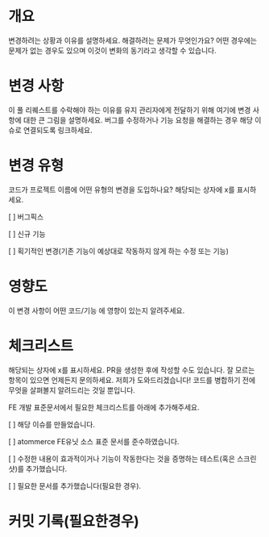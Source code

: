 # 개요

변경하려는 상황과 이유를 설명하세요. 해결하려는 문제가 무엇인가요? 어떤 경우에는 문제가 없는 경우도 있으며 이것이 변화의 동기라고 생각할 수 있습니다.

# 변경 사항

이 풀 리퀘스트를 수락해야 하는 이유를 유지 관리자에게 전달하기 위해 여기에 변경 사항에 대한 큰 그림을 설명하세요. 버그를 수정하거나 기능 요청을 해결하는 경우 해당 이슈로 연결되도록 링크하세요.

# 변경 유형

코드가 프로젝트 이름에 어떤 유형의 변경을 도입하나요? 해당되는 상자에 x를 표시하세요.

[ ] 버그픽스

[ ] 신규 기능

[ ] 획기적인 변경(기존 기능이 예상대로 작동하지 않게 하는 수정 또는 기능)

# 영향도

이 변경 사항이 어떤 코드/기능 에 영향이 있는지 알려주세요.

# 체크리스트

해당되는 상자에 x를 표시하세요. PR을 생성한 후에 작성할 수도 있습니다. 잘 모르는 항목이 있으면 언제든지 문의하세요. 저희가 도와드리겠습니다! 코드를 병합하기 전에 무엇을 살펴볼지 알려드리는 것일 뿐입니다.

FE 개발 표준문서에서 필요한 체크리스트를 아래에 추가해주세요.

[ ] 해당 이슈를 만들었습니다.

[ ] atommerce FE유닛 소스 표준 문서를 준수하였습니다.

[ ] 수정한 내용이 효과적이거나 기능이 작동한다는 것을 증명하는 테스트(혹은 스크린샷)를 추가했습니다.

[ ] 필요한 문서를 추가했습니다(필요한 경우).

# 커밋 기록(필요한경우)
